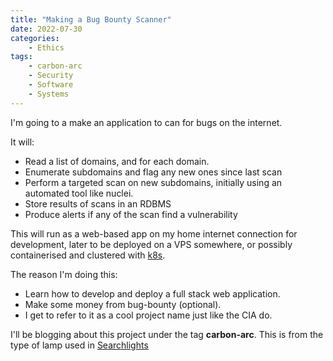 ```yaml
---
title: "Making a Bug Bounty Scanner"
date: 2022-07-30
categories:
    - Ethics
tags:
    - carbon-arc
    - Security
    - Software
    - Systems
---
```


I'm going to a make an application to can for bugs on the internet.

It will:
- Read a list of domains, and for each domain.
- Enumerate subdomains and flag any new ones since last scan
- Perform a targeted scan on new subdomains, initially using an automated tool like nuclei.
- Store results of scans in an RDBMS
- Produce alerts if any of the scan find a vulnerability


This will run as a web-based app on my home internet connection for development, later to be deployed on a VPS somewhere, or possibly containerised and clustered with [k8s](http://kubernetes.io).

The reason I'm doing this:
- Learn how to develop and deploy a full stack web application.
- Make some money from bug-bounty (optional).
- I get to refer to it as a cool project name just like the CIA do.

I'll be blogging about this project under the tag **carbon-arc**. This is from the type of lamp used in [Searchlights](https://en.wikipedia.org/wiki/Searchlight)

